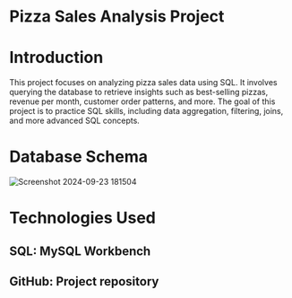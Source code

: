 # Pizza Sales Analysis Project

# Introduction
This project focuses on analyzing pizza sales data using SQL. It involves querying the database to retrieve insights such as best-selling pizzas, revenue per month, customer order patterns, and more. The goal of this project is to practice SQL skills, including data aggregation, filtering, joins, and more advanced SQL concepts.

# Database Schema
![Screenshot 2024-09-23 181504](https://github.com/user-attachments/assets/5354355b-02ba-47bc-acfc-b716a37c55f4)

# Technologies Used
## SQL: MySQL Workbench
## GitHub: Project repository





